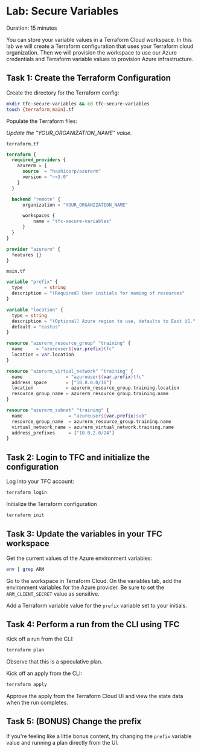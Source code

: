 # Lab: Secure Variables

Duration: 15 minutes

You can store your variable values in a Terraform Cloud workspace. In this lab we will create a Terraform configuration that uses your Terraform cloud organization. Then we will provision the workspace to use our Azure credentials and Terraform variable values to provision Azure infrastructure.

## Task 1: Create the Terraform Configuration

Create the directory for the Terraform config:

```bash
mkdir tfc-secure-variables && cd tfc-secure-variables
touch {terraform,main}.tf
```

Populate the Terraform files:

*Update the "YOUR_ORGANIZATION_NAME" value.*

`terraform.tf`

```terraform
terraform {
  required_providers {
    azurerm = {
      source  = "hashicorp/azurerm"
      version = "~>3.0"
    }
  }

  backend "remote" {
      organization = "YOUR_ORGANIZATION_NAME"

      workspaces {
          name = "tfc-secure-variables"
      }
  }
}

provider "azurerm" {
  features {}
}
```

`main.tf`

```terraform
variable "prefix" {
  type        = string
  description = "(Required) User initials for naming of resources"
}

variable "location" {
  type = string
  description = "(Optional) Azure region to use, defaults to East US."
  default = "eastus"
}

resource "azurerm_resource_group" "training" {
  name     = "azureuser${var.prefix}tfc"
  location = var.location
}

resource "azurerm_virtual_network" "training" {
  name                = "azureuser${var.prefix}tfc"
  address_space       = ["10.0.0.0/16"]
  location            = azurerm_resource_group.training.location
  resource_group_name = azurerm_resource_group.training.name
}

resource "azurerm_subnet" "training" {
  name                 = "azureuser${var.prefix}sub"
  resource_group_name  = azurerm_resource_group.training.name
  virtual_network_name = azurerm_virtual_network.training.name
  address_prefixes     = ["10.0.2.0/24"]
}
```

## Task 2: Login to TFC and initialize the configuration

Log into your TFC account:

```bash
terraform login
```

Initialize the Terraform configuration

```bash
terraform init
```

## Task 3: Update the variables in your TFC workspace

Get the current values of the Azure environment variables:

```bash
env | grep ARM
```

Go to the workspace in Terraform Cloud. On the variables tab, add the environment variables for the Azure provider. Be sure to set the `ARM_CLIENT_SECRET` value as sensitive.

Add a Terraform variable value for the `prefix` variable set to your initials.

## Task 4: Perform a run from the CLI using TFC

Kick off a run from the CLI:

```bash
terraform plan
```

Observe that this is a speculative plan.

Kick off an apply from the CLI:

```bash
terraform apply
```

Approve the apply from the Terraform Cloud UI and view the state data when the run completes.

## Task 5: (BONUS) Change the prefix

If you're feeling like a little bonus content, try changing the `prefix` variable value and running a plan directly from the UI.